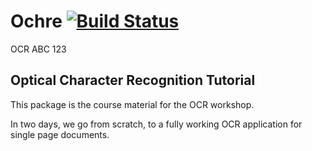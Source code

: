 # Ochre [![Build Status](https://travis-ci.org/pgdr/ochre.svg?branch=master)](https://travis-ci.org/pgdr/ochre)

OCR ABC 123

## Optical Character Recognition Tutorial

This package is the course material for the OCR workshop.

In two days, we go from scratch, to a fully working OCR application for single
page documents.
